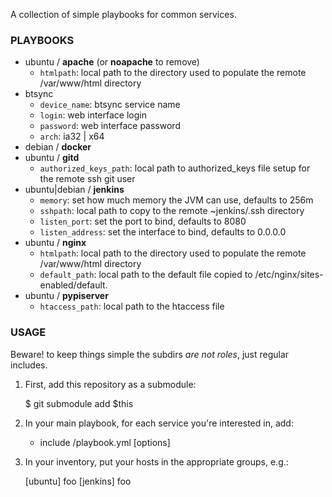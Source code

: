 A collection of simple playbooks for common services.

### PLAYBOOKS ###

  * ubuntu / __apache__ (or __noapache__ to remove)
    * `htmlpath`: local path to the directory used to populate the remote /var/www/html directory
  * btsync
    * `device_name`: btsync service name
    * `login`: web interface login
    * `password`: web interface password
    * `arch`: ia32 | x64
  * debian / __docker__
  * ubuntu / __gitd__
    * `authorized_keys_path`: local path to authorized_keys file setup for the remote ssh git user
  * ubuntu|debian / __jenkins__
    * `memory`: set how much memory the JVM can use, defaults to 256m
    * `sshpath`: local path to copy to the remote ~jenkins/.ssh directory
    * `listen_port`: set the port to bind, defaults to 8080
    * `listen_address`: set the interface to bind, defaults to 0.0.0.0
  * ubuntu / __nginx__
    * `htmlpath`: local path to the directory used to populate the remote /var/www/html directory
    * `default_path`: local path to the default file copied to /etc/nginx/sites-enabled/default.
  * ubuntu / __pypiserver__
    * `htaccess_path`: local path to the htaccess file

### USAGE ###

Beware! to keep things simple the subdirs *are not roles*, just regular includes.

  1. First, add this repository as a submodule:

		$ git submodule add $this

  2. In your main playbook, for each service you're interested in, add:

		- include <service>/playbook.yml [options]

  3. In your inventory, put your hosts in the appropriate groups, e.g.:

		[ubuntu]
		foo
		[jenkins]
		foo
